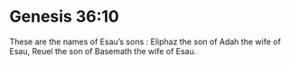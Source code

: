# Genesis 36:10

These are the names of Esau’s sons : Eliphaz the son of Adah the wife of Esau, Reuel the son of Basemath the wife of Esau.
